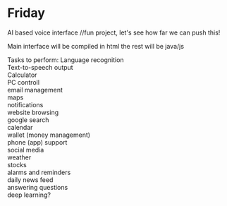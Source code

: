# Friday
AI based voice interface //fun project, let's see how far we can push this! 

Main interface will be compiled in html
the rest will be java/js

Tasks to perform:
Language recognition  
Text-to-speech output  
Calculator  
PC controll  
email management  
maps  
notifications  
website browsing  
google search  
calendar  
wallet (money management)  
phone (app) support  
social media  
weather  
stocks  
alarms and reminders  
daily news feed  
answering questions  
deep learning?  
